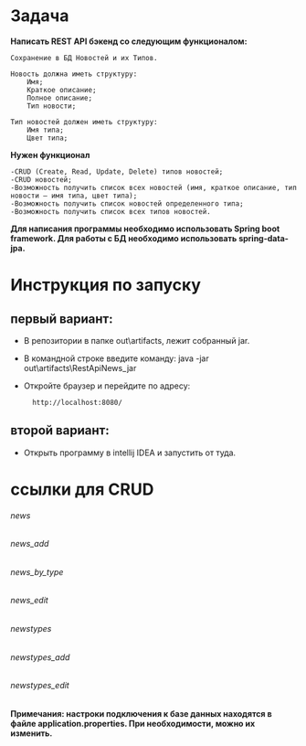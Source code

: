 <h1>Задача</h1>
<b>Написать REST API бэкенд со следующим функционалом:</b>

	Сохранение в БД Новостей и их Типов.

    Новость должна иметь структуру:
        Имя;
        Краткое описание;
        Полное описание;
        Тип новости;

    Тип новостей должен иметь структуру:
        Имя типа;
        Цвет типа;

<b>Нужен функционал</b>

    -CRUD (Create, Read, Update, Delete) типов новостей;
    -CRUD новостей;
    -Возможность получить список всех новостей (имя, краткое описание, тип новости – имя типа, цвет типа);
    -Возможность получить список новостей определенного типа;
    -Возможность получить список всех типов новостей.

<b>Для написания программы необходимо использовать Spring boot framework.
Для работы с БД необходимо использовать spring-data-jpa.</b>

<h1>Инструкция по запуску</h1>
<h2>первый вариант:</h2>

- В репозитории в папке out\artifacts, лежит собранный jar.
- В командной строке введите команду:
        java -jar out\artifacts\RestApiNews_jar
- Откройте браузер и перейдите по адресу:

        http://localhost:8080/
<h2>второй вариант:</h2>

- Открыть программу в intellij IDEA и запустить от туда.

<h1>ссылки для CRUD</h1>
<h6>news</h6>
<h6>news_add</h6>
<h6>news_by_type</h6>
<h6>news_edit</h6>
<h6>newstypes</h6>
<h6>newstypes_add</h6>
<h6>newstypes_edit</h6>

<b>Примечания: настроки подключения к базе данных находятся в файле application.properties. При необходимости, можно их изменить.


    


